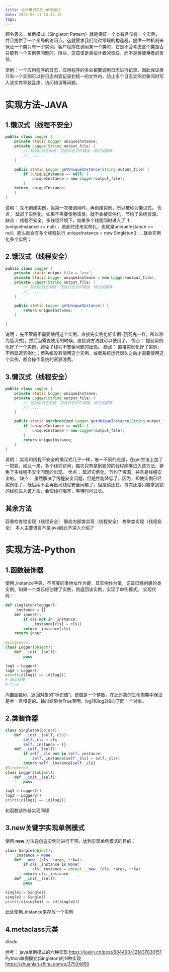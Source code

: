 ```yaml
---
title: 设计模式系列-单例模式
date: 2023-08-11 15:12:13
tags:
---
```


顾名思义，单例模式（Singleton Pattern）就是保证一个类有且仅有一个实例，并且提供了一个全局的访问点。这就要求我们绕过常规的构造器，提供一种机制来保证一个类只有一个实例，客户程序在调用某一个类时，它是不会考虑这个类是否只能有一个实例等问题的，所以，这应该是类设计者的责任，而不是类使用者的责任。

举例：一个应用程序的日志，应用程序的多处都要调用日志进行记录，因此保证类只有一个实例可以将日志内容记录到统一的文件内，防止多个日志实例对象同时写入该文件导致乱序、访问错误等问题。

# 实现方法-JAVA
## 1.懒汉式（线程不安全）
```java
public class Logger {
    private static Logger uniqueInstance;
    private Logger(String output_file) {
        // 初始化日志系统，包括日志文件路径、格式设置等
        // ......
    }

    public static Logger getUniqueInstance(String output_file) {
        if (uniqueInstance == null) {
            uniqueInstance = new Logger(output_file);
        }
    return  uniqueInstance;
    }
}
```

说明： 先不创建实例，当第一次被调用时，再创建实例，所以被称为懒汉式。
优点： 延迟了实例化，如果不需要使用该类，就不会被实例化，节约了系统资源。
缺点： 线程不安全，多线程环境下，如果多个线程同时进入了 if (uniqueInstance == null) ，若此时还未实例化，也就是uniqueInstance == null，那么就会有多个线程执行 uniqueInstance = new Singleton(); ，就会实例化多个实例；

## 2.饿汉式（线程安全）
```java
public class Logger {
    private static output_file = "xxx";
    private static Logger uniqueInstance = new Logger(output_file);
    private Logger(String output_file) {
        // 初始化日志系统，包括日志文件路径、格式设置等
        // ......        
    }

    public static Logger getUniqueInstance() {
        return uniqueInstance;
    }

}
```
说明： 先不管需不需要使用这个实例，直接先实例化好实例 (饿死鬼一样，所以称为饿汉式)，然后当需要使用的时候，直接调方法就可以使用了。
优点： 提前实例化好了一个实例，避免了线程不安全问题的出现。
缺点： 直接实例化好了实例，不再延迟实例化；若系统没有使用这个实例，或者系统运行很久之后才需要使用这个实例，都会操作系统的资源浪费。

## 3.懒汉式（线程安全）
```java
public class Logger {
    private static Logger uniqueInstance;
    private Logger(String output_file) {
        // 初始化日志系统，包括日志文件路径、格式设置等
        // ......
    }

    public static synchronized Logger getUniqueInstance(String output_file) {
        if (uniqueInstance == null) {
            uniqueInstance = new Logger(output_file);
        }
        return uniqueInstance;
    }
}
```
说明： 实现和线程不安全的懒汉式几乎一样，唯一不同的点是，在get方法上加了一把锁。如此一来，多个线程访问，每次只有拿到锁的的线程能够进入该方法，避免了多线程不安全问题的出现。
优点： 延迟实例化，节约了资源，并且是线程安全的。
缺点： 虽然解决了线程安全问题，但是性能降低了。因为，即使实例已经实例化了，既后续不会再出现线程安全问题了，但是锁还在，每次还是只能拿到锁的线程进入该方法，会使线程阻塞，等待时间过长。

## 其余方法
双重检查锁实现（线程安全）
静态内部类实现（线程安全）
枚举类实现（线程安全）
本人主要语言不是java因此不深入介绍了

# 实现方法-Python
## 1.函数装饰器
使用_instance字典，不可变的类地址作为键、其实例作为值，记录已经创建的类实例。如果一个类已经创建了实例，则返回该实例，实现了单例模式。
实现代码：
```python
def singleton(loggger):
    _instance = {}
    def inner():
        if cls not in _instance:
            _instance[cls] = cls()
        return _instance[cls]
    return inner
    
@singleton
class Logger(object):
    def __init__(self):
        pass

log1 = Logger()
log2 = Logger()
print(id(log1) == id(log2))
# 输出结果：
# True
```
内置函数id，返回对象的“标识值”。该值是一个整数，在此对象的生命周期中保证是唯一且恒定的。输出结果为True表明，log1和log2指向了同一个对象。

## 2.类装饰器
```python
class Singleton(object):
    def __init__(self, cls):
        self._cls = cls
        self._instance = {}
    def __call__(self):
        if self._cls not in self._instance:
            self._instance[self._cls] = self._cls()
        return self._instance[self._cls]
@Singleton
class Logger2(object):
    def __init__(self):
        pass

log1 = Logger2()
log2 = Logger2()
print(id(log1) == id(log2))
```
和函数装饰器实现同理

## 3.new关键字实现单例模式
使用 __new__ 方法在创造实例时进行干预，达到实现单例模式的目的：

```python
class Single(object):
    _instance = None
    def __new__(cls, *args, **kw):
        if cls._instance is None:
            cls._instance = object.__new__(cls, *args, **kw)
        return cls._instance
    def __init__(self):
        pass

single1 = Single()
single2 = Single()
print(id(single1) == id(single2))
```
此处使用_instance来存放一个实例

## 4.metaclass元类
#todo


参考：
java单例模式的六种实现 https://juejin.cn/post/6844904121837830151 
Python单例模式(Singleton)的N种实现 https://zhuanlan.zhihu.com/p/37534850
